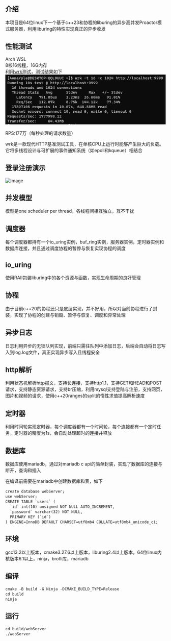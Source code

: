 ## 介绍

本项目是64位linux下一个基于c++23和协程的liburing的异步高并发Proactor模式服务器，利用liburing的特性实现真正的异步收发

## 性能测试

Arch WSL  
8核16线程，16G内存  
利用[wrk](https://github.com/wg/wrk)测试，测试结果如下  
![image](test/test.png)

RPS:177万（每秒处理的请求数量）

wrk是一款现代HTTP基准测试工具，在单核CPU上运行时能够产生巨大的负载。它将多线程设计与可扩展的事件通知系统（如epoll和kqueue）相结合

## 登录注册演示

![image](test/test.gif)

## 并发模型

模型是one scheduler per thread，各线程间相互独立，互不干扰

## 调度器

每个调度器都持有一个io_uring实例，buf_ring实例，服务器实例，定时器实例和数据库连接，并且通过调度协程的暂停与恢复实现协程的调度

## io_uring

使用RAII包装liburing中的各个资源与函数，实现生命周期的良好管理

## 协程

由于目前c++20的协程还只是底层实现，并不好用，所以对当前协程进行了封装，实现了协程的创建与销毁、暂停与恢复、调度和异常处理

## 异步日志

日志利用异步的无锁队列实现，前端只需往队列中添加日志，后端会自动将日志写入到log.log文件，真正实现异步写入且线程安全

## http解析

利用状态机解析http报文，支持长连接，支持http1.1，支持GET和HEAD和POST请求，支持静态资源请求，支持br压缩，利用mysql支持登陆与注册，支持网页，图片和视频的请求，使用c++20ranges的split的惰性求值提高解析速度

## 定时器

利用时间轮实现定时器，每个调度器都有一个时间轮，每个连接都有一个定时任务，定时器的精度为1s，会自动处理超时的连接并释放

## 数据库

数据库使用mariadb，通过对mariadb c api的简单封装，实现了数据库的连接与断开，查询和插入

在编译前需要在mariadb中创建数据库和表，如下

```shell
create database webServer;
use webServer;
CREATE TABLE `users` (
  `id` int(10) unsigned NOT NULL AUTO_INCREMENT,
  `password` varchar(32) NOT NULL,
  PRIMARY KEY (`id`)
) ENGINE=InnoDB DEFAULT CHARSET=utf8mb4 COLLATE=utf8mb4_unicode_ci;
```

## 环境

gcc13.2以上版本，cmake3.27.6以上版本，liburing2.4以上版本，64位linux内核版本6.1以上，ninja，brotli库，mariadb

## 编译

```shell 
cmake -B build -G Ninja -DCMAKE_BUILD_TYPE=Release
cd build
ninja
```

## 运行

```shell
cd build/webServer
./webServer
```

